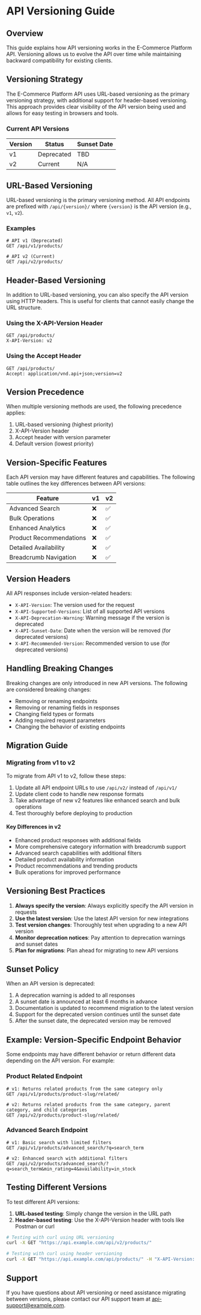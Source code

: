 # API Versioning Guide

## Overview

This guide explains how API versioning works in the E-Commerce Platform API. Versioning allows us to evolve the API over time while maintaining backward compatibility for existing clients.

## Versioning Strategy

The E-Commerce Platform API uses URL-based versioning as the primary versioning strategy, with additional support for header-based versioning. This approach provides clear visibility of the API version being used and allows for easy testing in browsers and tools.

### Current API Versions

| Version | Status | Sunset Date |
|---------|--------|-------------|
| v1 | Deprecated | TBD |
| v2 | Current | N/A |

## URL-Based Versioning

URL-based versioning is the primary versioning method. All API endpoints are prefixed with `/api/{version}/` where `{version}` is the API version (e.g., `v1`, `v2`).

### Examples

```http
# API v1 (Deprecated)
GET /api/v1/products/

# API v2 (Current)
GET /api/v2/products/
```

## Header-Based Versioning

In addition to URL-based versioning, you can also specify the API version using HTTP headers. This is useful for clients that cannot easily change the URL structure.

### Using the X-API-Version Header

```http
GET /api/products/
X-API-Version: v2
```

### Using the Accept Header

```http
GET /api/products/
Accept: application/vnd.api+json;version=v2
```

## Version Precedence

When multiple versioning methods are used, the following precedence applies:

1. URL-based versioning (highest priority)
2. X-API-Version header
3. Accept header with version parameter
4. Default version (lowest priority)

## Version-Specific Features

Each API version may have different features and capabilities. The following table outlines the key differences between API versions:

| Feature | v1 | v2 |
|---------|----|----|
| Advanced Search | ❌ | ✅ |
| Bulk Operations | ❌ | ✅ |
| Enhanced Analytics | ❌ | ✅ |
| Product Recommendations | ❌ | ✅ |
| Detailed Availability | ❌ | ✅ |
| Breadcrumb Navigation | ❌ | ✅ |

## Version Headers

All API responses include version-related headers:

- `X-API-Version`: The version used for the request
- `X-API-Supported-Versions`: List of all supported API versions
- `X-API-Deprecation-Warning`: Warning message if the version is deprecated
- `X-API-Sunset-Date`: Date when the version will be removed (for deprecated versions)
- `X-API-Recommended-Version`: Recommended version to use (for deprecated versions)

## Handling Breaking Changes

Breaking changes are only introduced in new API versions. The following are considered breaking changes:

- Removing or renaming endpoints
- Removing or renaming fields in responses
- Changing field types or formats
- Adding required request parameters
- Changing the behavior of existing endpoints

## Migration Guide

### Migrating from v1 to v2

To migrate from API v1 to v2, follow these steps:

1. Update all API endpoint URLs to use `/api/v2/` instead of `/api/v1/`
2. Update client code to handle new response formats
3. Take advantage of new v2 features like enhanced search and bulk operations
4. Test thoroughly before deploying to production

#### Key Differences in v2

- Enhanced product responses with additional fields
- More comprehensive category information with breadcrumb support
- Advanced search capabilities with additional filters
- Detailed product availability information
- Product recommendations and trending products
- Bulk operations for improved performance

## Versioning Best Practices

1. **Always specify the version**: Always explicitly specify the API version in requests
2. **Use the latest version**: Use the latest API version for new integrations
3. **Test version changes**: Thoroughly test when upgrading to a new API version
4. **Monitor deprecation notices**: Pay attention to deprecation warnings and sunset dates
5. **Plan for migrations**: Plan ahead for migrating to new API versions

## Sunset Policy

When an API version is deprecated:

1. A deprecation warning is added to all responses
2. A sunset date is announced at least 6 months in advance
3. Documentation is updated to recommend migration to the latest version
4. Support for the deprecated version continues until the sunset date
5. After the sunset date, the deprecated version may be removed

## Example: Version-Specific Endpoint Behavior

Some endpoints may have different behavior or return different data depending on the API version. For example:

### Product Related Endpoint

```http
# v1: Returns related products from the same category only
GET /api/v1/products/product-slug/related/

# v2: Returns related products from the same category, parent category, and child categories
GET /api/v2/products/product-slug/related/
```

### Advanced Search Endpoint

```http
# v1: Basic search with limited filters
GET /api/v1/products/advanced_search/?q=search_term

# v2: Enhanced search with additional filters
GET /api/v2/products/advanced_search/?q=search_term&min_rating=4&availability=in_stock
```

## Testing Different Versions

To test different API versions:

1. **URL-based testing**: Simply change the version in the URL path
2. **Header-based testing**: Use the X-API-Version header with tools like Postman or curl

```bash
# Testing with curl using URL versioning
curl -X GET "https://api.example.com/api/v2/products/"

# Testing with curl using header versioning
curl -X GET "https://api.example.com/api/products/" -H "X-API-Version: v2"
```

## Support

If you have questions about API versioning or need assistance migrating between versions, please contact our API support team at api-support@example.com.